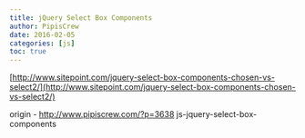 ```yaml
---
title: jQuery Select Box Components
author: PipisCrew
date: 2016-02-05
categories: [js]
toc: true
---
```


[http://www.sitepoint.com/jquery-select-box-components-chosen-vs-select2/](http://www.sitepoint.com/jquery-select-box-components-chosen-vs-select2/)

origin - http://www.pipiscrew.com/?p=3638 js-jquery-select-box-components
